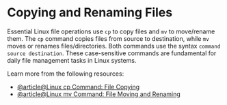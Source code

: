 # Copying and Renaming Files

Essential Linux file operations use `cp` to copy files and `mv` to move/rename them. The `cp` command copies files from source to destination, while `mv` moves or renames files/directories. Both commands use the syntax `command source destination`. These case-sensitive commands are fundamental for daily file management tasks in Linux systems.

Learn more from the following resources:

- [@article@Linux cp Command: File Copying](https://labex.io/tutorials/linux-linux-cp-command-file-copying-209744)
- [@article@Linux mv Command: File Moving and Renaming](https://labex.io/tutorials/linux-linux-mv-command-file-moving-and-renaming-209743)